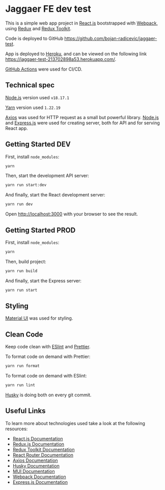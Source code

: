 # Jaggaer FE dev test

This is a simple web app project in [React.js](https://reactjs.org/) bootstrapped with [Webpack](https://webpack.js.org/),
using [Redux](https://redux.js.org/) and [Redux Toolkit](https://redux-toolkit.js.org/).

Code is deployed to GitHub https://github.com/bojan-radicevic/jaggaer-test.

App is deployed to [Heroku](https://www.heroku.com/), and can be viewed on 
the following link https://jaggaer-test-213702898a53.herokuapp.com/.

[GitHub Actions](https://docs.github.com/en/actions) were used for CI/CD.

## Technical spec

[Node.js](https://nodejs.org/) version used `v18.17.1`

[Yarn](https://yarnpkg.com/) version used `1.22.19`

[Axios](https://axios-http.com) was used for HTTP request as a small but powerful library.
[Node.js](https://nodejs.org/) and [Express.js](https://expressjs.com/) were 
used 
for creating server, both for API and for serving React app.


## Getting Started DEV

First, install `node_modules`:

```bash
yarn
```

Then, start the development API server:

```bash
yarn run start:dev
```
And finally, start the React development server:

```bash
yarn run dev
```

Open [http://localhost:3000](http://localhost:3000) with your browser to see the result.

## Getting Started PROD

First, install `node_modules`:

```bash
yarn
```

Then, build project:

```bash
yarn run build
```
And finally, start the Express server:

```bash
yarn run start
```

## Styling

[Material UI](https://mui.com/) was used for styling.

## Clean Code

Keep code clean with [ESlint](https:/eslint.org/) and [Prettier](https://prettier.io/).

To format code on demand with Prettier:

```bash
yarn run format
```
To format code on demand with ESlint:

```bash
yarn run lint
```
[Husky](https://typicode.github.io/husky/) is doing both on every git commit.

## Useful Links

To learn more about technologies used take a look at the following resources:

-   [React.js Documentation](https://reactjs.org/docs/getting-started.html)
-   [Redux.js Documentation](https://redux.js.org/introduction/getting-started)
-   [Redux Toolkit Documentation](https://redux-toolkit.js.org/introduction/getting-started)
-   [React Router Documentation](https://reactrouterdotcom.fly.dev/docs/en/v6)
-   [Axios Documentation](https://axios-http.com/docs/intro)
-   [Husky Documentation](https://typicode.github.io/husky/)
-   [MUI Documentation](https://mui.com/material-ui/getting-started/)
-   [Webpack Documentation](https://webpack.js.org/concepts/)
-   [Express.js Documentation](https://expressjs.com/en/starter/installing.html)
